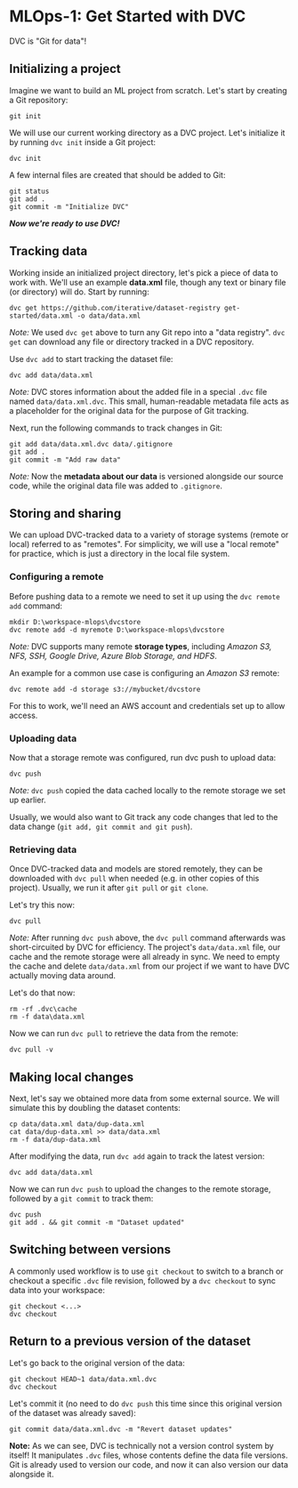 # MLOps-1: Get Started with DVC

DVC is "Git for data"!

## Initializing a project
Imagine we want to build an ML project from scratch. Let's start by creating a Git repository:

```
git init
```

We will use our current working directory as a DVC project. Let's initialize it by running `dvc init` inside a Git project:

```
dvc init
```

A few internal files are created that should be added to Git:

```
git status
git add .
git commit -m "Initialize DVC"

```

**_Now we're ready to use DVC!_**

## Tracking data

Working inside an initialized project directory, let's pick a piece of data to work with. We'll use an example **data.xml** file, though any text or binary file (or directory) will do. Start by running:
```
dvc get https://github.com/iterative/dataset-registry get-started/data.xml -o data/data.xml
```

*Note:* We used `dvc get` above to turn any Git repo into a "data registry". `dvc get` can download any file or directory tracked in a DVC repository.

Use `dvc add` to start tracking the dataset file:
```
dvc add data/data.xml
```

*Note:* DVC stores information about the added file in a special `.dvc` file named `data/data.xml.dvc`. This small, human-readable metadata file acts as a placeholder for the original data for the purpose of Git tracking.

Next, run the following commands to track changes in Git:
```
git add data/data.xml.dvc data/.gitignore
git add .
git commit -m "Add raw data"
```

*Note:* Now the **metadata about our data** is versioned alongside our source code, while the original data file was added to `.gitignore`.

## Storing and sharing

We can upload DVC-tracked data to a variety of storage systems (remote or local) referred to as "remotes". For simplicity, we will use a "local remote" for practice, which is just a directory in the local file system.

### Configuring a remote

Before pushing data to a remote we need to set it up using the `dvc remote add` command:

```
mkdir D:\workspace-mlops\dvcstore
dvc remote add -d myremote D:\workspace-mlops\dvcstore
```

*Note:* DVC supports many remote **storage types**, including *Amazon S3, NFS, SSH, Google Drive, Azure Blob Storage, and HDFS*.

An example for a common use case is configuring an *Amazon S3* remote:
```
dvc remote add -d storage s3://mybucket/dvcstore
```
For this to work, we'll need an AWS account and credentials set up to allow access.

### Uploading data
Now that a storage remote was configured, run dvc push to upload data:
```
dvc push
```

*Note:* `dvc push` copied the data cached locally to the remote storage we set up earlier.

Usually, we would also want to Git track any code changes that led to the data change (`git add, git commit and git push`).


### Retrieving data

Once DVC-tracked data and models are stored remotely, they can be downloaded with `dvc pull` when needed (e.g. in other copies of this project). Usually, we run it after `git pull` or `git clone`.

Let's try this now:

```
dvc pull
```

*Note:* After running `dvc push` above, the `dvc pull` command afterwards was short-circuited by DVC for efficiency. The project's `data/data.xml` file, our cache and the remote storage were all already in sync. We need to empty the cache and delete `data/data.xml` from our project if we want to have DVC actually moving data around. 

Let's do that now:
```
rm -rf .dvc\cache
rm -f data\data.xml
```

Now we can run `dvc pull` to retrieve the data from the remote:
```
dvc pull -v
```

## Making local changes

Next, let's say we obtained more data from some external source. We will simulate this by doubling the dataset contents:
```
cp data/data.xml data/dup-data.xml
cat data/dup-data.xml >> data/data.xml
rm -f data/dup-data.xml
```

After modifying the data, run `dvc add` again to track the latest version:
```
dvc add data/data.xml
```

Now we can run `dvc push` to upload the changes to the remote storage, followed by a `git commit` to track them:

```
dvc push
git add . && git commit -m "Dataset updated"
```

## Switching between versions
A commonly used workflow is to use `git checkout` to switch to a branch or checkout a specific `.dvc` file revision, followed by a `dvc checkout` to sync data into your workspace:

```
git checkout <...>
dvc checkout
```

## Return to a previous version of the dataset
Let's go back to the original version of the data:

```
git checkout HEAD~1 data/data.xml.dvc
dvc checkout
```

Let's commit it (no need to do `dvc push` this time since this original version of the dataset was already saved):

```
git commit data/data.xml.dvc -m "Revert dataset updates"
```

**Note:** As we can see, DVC is technically not a version control system by itself! It manipulates `.dvc` files, whose contents define the data file versions. Git is already used to version our code, and now it can also version our data alongside it.

